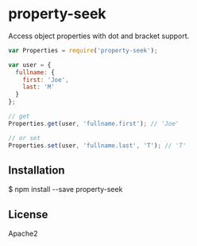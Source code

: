 # property-seek

 Access object properties with dot and bracket support.
  
  ```javascript
  var Properties = require('property-seek');
  
  var user = { 
    fullname: { 
      first: 'Joe', 
      last: 'M' 
    } 
  };
  
  // get
  Properties.get(user, 'fullname.first'); // 'Joe'
  
  // or set
  Properties.set(user, 'fullname.last', 'T'); // 'T'
  ```

## Installation

 $ npm install --save property-seek

## License

  Apache2
